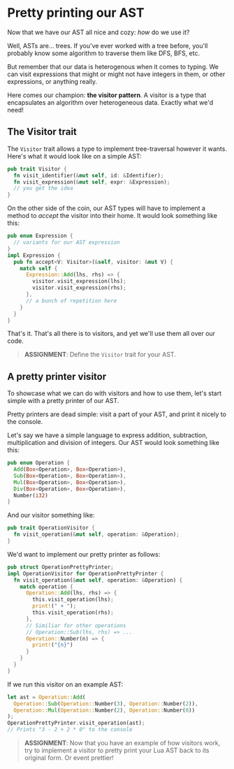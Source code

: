 # Pretty printing our AST
Now that we have our AST all nice and cozy: *how* do we use it?

Well, ASTs are... trees. If you've ever worked with a tree before, you'll probably
know some algorithm to traverse them like DFS, BFS, etc.

But remember that our data is heterogenous when it comes to typing. We can visit
expressions that might or might not have integers in them, or other expressions, or
anything really.

Here comes our champion: **the visitor pattern**.
A visitor is a type that encapsulates an algorithm over heterogeneous data. Exactly
what we'd need!

## The Visitor trait
The `Visitor` trait allows a type to implement tree-traversal however it wants.
Here's what it would look like on a simple AST:
```rust
pub trait Visitor {
  fn visit_identifier(&mut self, id: &Identifier);
  fn visit_expression(&mut self, expr: &Expression);
  // you get the idea
}
```

On the other side of the coin, our AST types will have to implement a method to
*accept* the visitor into their home. It would look something like this:
```rust
pub enum Expression {
  // variants for our AST expression
}
impl Expression {
  pub fn accept<V: Visitor>(&self, visitor: &mut V) {
    match self {
      Expression::Add(lhs, rhs) => {
        visitor.visit_expression(lhs);
        visitor.visit_expression(rhs);
      },
      // a bunch of repetition here
    }
  }
}
```

That's it. That's all there is to visitors, and yet we'll use them all over our code.

> **ASSIGNMENT**: Define the `Visitor` trait for your AST.

## A pretty printer visitor
To showcase what we can do with visitors and how to use them, let's start simple
with a pretty printer of our AST.

Pretty printers are dead simple: visit a part of your AST, and print it nicely to
the console.

Let's say we have a simple language to express addition, subtraction, multiplication
and division of integers. Our AST would look something like this:
```rust
pub enum Operation {
  Add(Box<Operation>, Box<Operation>),
  Sub(Box<Operation>, Box<Operation>),
  Mul(Box<Operation>, Box<Operation>),
  Div(Box<Operation>, Box<Operation>),
  Number(i32)
}
```
And our visitor something like:
```rust
pub trait OperationVisitor {
  fn visit_operation(&mut self, operation: &Operation);
}
```
We'd want to implement our pretty printer as follows:
```rust
pub struct OperationPrettyPrinter;
impl OperationVisitor for OperationPrettyPrinter {
  fn visit_operation(&mut self, operation: &Operation) {
    match operation {
      Operation::Add(lhs, rhs) => {
        this.visit_operation(lhs);
        print!(" + ");
        this.visit_operation(rhs);
      },
      // Similiar for other operations
      // Operation::Sub(lhs, rhs) => ...
      Operation::Number(n) => {
        print!("{n}")
      }
    }
  }
}
```
If we run this visitor on an example AST:
```rust
let ast = Operation::Add(
  Operation::Sub(Operation::Number(3), Operation::Number(2)),
  Operation::Mul(Operation::Number(2), Operation::Number(0))
);
OperationPrettyPrinter.visit_operation(ast);
// Prints "3 - 2 + 2 * 0" to the console
```
> **ASSIGNMENT**: Now that you have an example of how visitors work, try to implement
> a visitor to pretty print your Lua AST back to its original form. Or event prettier!
